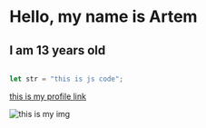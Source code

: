 # Hello, my name is Artem
## I am 13 years old
```javascript

let str = "this is js code";

```
[this is my profile link](https://github.com/1HardGaming1)

![this is my img](https://avatars.githubusercontent.com/u/118071309?s=400&u=cebf0d2ad593fc8f59c3844b4a8358c906bd1679&v=4)
